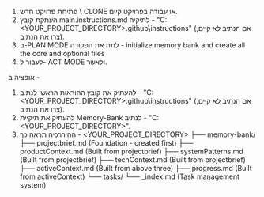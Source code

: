 1. פתיחת פרויקט חדש \ CLONE או עבודה בפרויקט קיים.
2. העתקת קובץ main.instructions.md לתיקיה -  "C:\<YOUR_PROJECT_DIRECTORY>\.github\instructions\" (אם הנתיב לא קיים, צרו את הנתיב).
3. ב-PLAN MODE לתת את הפקודה - initialize memory bank and create all the core and optional files
4. לעבור ל- ACT MODE ולאשר.

אופציה ב - 
1. להעתיק את קובץ ההוראות הראשי לנתיב - "C:\<YOUR_PROJECT_DIRECTORY>\.github\instructions\" (אם הנתיב לא קיים, צרו את הנתיב).
2. להעתיק את תיקיית Memory-Bank לנתיב - "C:\<YOUR_PROJECT_DIRECTORY>\".
3. ההיררכיה תראה כך - 
<YOUR_PROJECT_DIRECTORY> 
├── memory-bank/
     ├── projectbrief.md          (Foundation - created first)
     ├── productContext.md        (Built from projectbrief)
     ├── systemPatterns.md        (Built from projectbrief)
     ├── techContext.md          (Built from projectbrief)
     ├── activeContext.md        (Built from above three)
     ├── progress.md             (Built from activeContext)
     └── tasks/
         └── _index.md           (Task management system)

